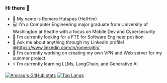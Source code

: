 ### Hi there 👋

- :name_badge: My name is Romero Hutapea (He/Him)
- :computer: I'm a Computer Engineering major graduate from University of Washington at Seattle with a focus on Mobile Dev and Cybersecurity
- 🌱 I’m currently looking for a FTE for Software Engineer position
- 💬 Ask me about anything through my LinkedIn profile! @https://www.linkedin.com/in/romerojhh/
- 🔭 I’m currently working on creating my own VPN and Web server for my summer project
- ⚡ I’m currently learning LLMs, LangChain, and Generative AI 


[![Anurag's GitHub stats](https://github-readme-stats.vercel.app/api?username=romerojhh&hide=stars&count_private=true&show_icons=true&theme=transparent&include_all_commits=true)](https://github.com/anuraghazra/github-readme-stats)
[![Top Langs](https://github-readme-stats.vercel.app/api/top-langs/?username=romerojhh&layout=compact&theme=transparent)](https://github.com/anuraghazra/github-readme-stats)
<!--
**MrSaladdd/MrSaladdd** is a ✨ _special_ ✨ repository because its `README.md` (this file) appears on your GitHub profile.

Here are some ideas to get you started:

- 🔭 I’m currently working on ...
- 🌱 I’m currently learning ...
- 👯 I’m looking to collaborate on ...
- 🤔 I’m looking for help with ...
- 💬 Ask me about ...
- 📫 How to reach me: ...
- 😄 Pronouns: ...
- ⚡ Fun fact: ...
-->
